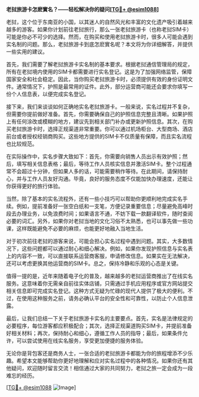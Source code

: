 **老挝旅游卡怎麽實名？——轻松解决你的疑问[[TG💪+ @esim1088](https://t.me/s/esim1088)]**

老挝，这个位于东南亚的小国，以其迷人的自然风光和丰富的文化遗产吸引着越来越多的游客。如果你计划前往老挝旅行，那么一张老挝旅游卡（也称老挝SIM卡）可能是你必不可少的选择。然而，在购买和使用老挝旅游卡时，很多人可能会遇到实名制的问题。那么，老挝旅游卡到底怎麽實名呢？本文将为你详细解答，并提供一些实用的建议。

首先，我们需要了解老挝旅游卡实名制的基本要求。根据老挝通信管理局的规定，所有在老挝境内使用的SIM卡都需要进行实名登记。这是为了加强网络监管，保障国家安全和社会稳定。因此，当你购买老挝旅游卡时，必须提供有效的身份证明文件。通常情况下，护照是最常用的证件。此外，部分运营商可能还会要求你填写一份个人信息表，以便完成实名登记。

接下来，我们来谈谈如何正确地实名老挝旅游卡。一般来说，实名过程并不复杂，但需要你提前做好准备。首先，你需要确保自己的护照信息完整且清晰。如果护照上有任何涂改或模糊的地方，建议先到相关部门补办或更新护照信息。其次，在购买老挝旅游卡时，选择正规渠道非常重要。你可以通过机场柜台、大型商场、酒店前台或者授权经销商购买。这些地方提供的SIM卡不仅质量有保障，而且实名流程也比较规范。

在实际操作中，实名步骤大致如下：首先，你需要向销售人员出示有效护照；然后，填写相关信息表格；最后，等待工作人员核实信息并激活SIM卡。整个过程通常不会超过十分钟，但如果人多的话，可能需要稍作等待。在此期间，请保持耐心，并与工作人员友好沟通。毕竟，良好的服务态度不仅能加快办理速度，还能让你获得更好的旅行体验。

当然，除了基本的实名流程外，还有一些小技巧可以帮助你更顺利地完成实名手续。例如，提前准备好一张空白纸和一支笔，方便记录重要信息；尽量避免高峰时段去办理业务，以免浪费时间；如果语言不通，不妨下载一款翻译软件，随时查阅必要的词汇。另外，如果你对老挝当地的文化习俗不太熟悉，也可以事先做一些功课，这样既能避免不必要的麻烦，也能更好地融入当地生活。

对于初次前往老挝的游客来说，可能会担心实名过程中遇到问题。其实，大多数情况下，这些问题都可以通过耐心和细心解决。例如，如果你发现护照信息与实名表上的内容不一致，可以直接联系运营商客服，申请修改信息。如果实在无法解决，还可以考虑更换其他运营商的SIM卡。总之，保持冷静和乐观的心态是关键。

值得一提的是，近年来随着电子化的普及，越来越多的老挝运营商推出了在线实名服务。这意味着你无需亲自前往实体店铺，只需通过手机应用程序或官方网站提交相关信息即可完成实名登记。这种方式无疑为忙碌的现代人提供了极大的便利。不过，在使用这种服务之前，请务必确认平台的安全性和可靠性，以防止个人信息泄露。

最后，让我们总结一下关于老挝旅游卡实名的主要要点。首先，实名是法律规定的必要程序，每位游客都应积极配合；其次，选择正规渠道购买SIM卡，并提前准备好相关材料；再次，保持耐心和细心，遵循工作人员的指导；最后，如果条件允许，可以尝试使用在线实名服务，享受更加便捷的服务体验。

无论你是背包客还是商务人士，一张合适的老挝旅游卡都能为你的旅程增添不少乐趣。希望本文能够帮助你更好地理解和应对实名过程中的各种情况。如果你还有其他疑问，欢迎随时留言交流！相信通过大家的共同努力，老挝之旅一定会成为一段难忘的经历。

[[TG💪+ @esim1088](https://t.me/s/esim1088) ![Image](https://i.postimg.cc/4NQfJmqS/Snipaste-2025-05-13-00-14-12.png)]